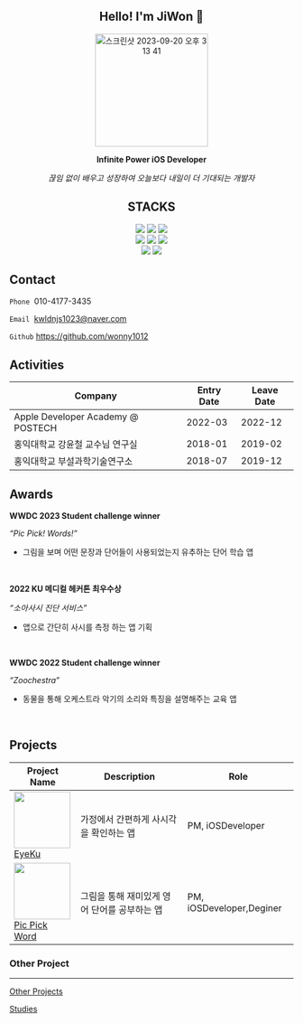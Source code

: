 <div align="center">
  
  Hello! I'm JiWon 👋
  ---
<img width="200" alt="스크린샷 2023-09-20 오후 3 13 41" src="https://github.com/wonny1012/jiwonkwon/assets/102846055/703f3fab-7d20-4bd0-b097-3f32ee519f18">


 **Infinite Power iOS Developer**
 
 *끊임 없이 배우고 성장하여 오늘보다 내일이 더 기대되는 개발자*
</div>
<div align=center><h2>STACKS</h2>
  <img src="https://img.shields.io/badge/Swift-F05138?style=for-the-badge&logo=swift&logoColor=white">
  <img src="https://img.shields.io/badge/Python-3776AB?style=for-the-badge&logo=python&logoColor=white"> 
  <img src="https://img.shields.io/badge/R-276DC3?style=for-the-badge&logo=r&logoColor=white"> 
<br>
  <img src="https://img.shields.io/badge/GitHub-181717?style=for-the-badge&logo=github&logoColor=white">
  <img src="https://img.shields.io/badge/Miro-050038?style=for-the-badge&logo=miro&logoColor=white"> 
  <img src="https://img.shields.io/badge/Figma-F24E1E?style=for-the-badge&logo=figma&logoColor=white"> 
<br>
  <img src="https://img.shields.io/badge/adobeillustrator-FF9A00?style=for-the-badge&logo=adobeillustrator&logoColor=white"> 
  <img src="https://img.shields.io/badge/adobepremierepro-9999FF?style=for-the-badge&logo=adobepremierepro&logoColor=white"> 
</div>
  
  
## **Contact**

`Phone`  010-4177-3435

`Email`  kwldnjs1023@naver.com

`Github` https://github.com/wonny1012 

## **Activities**

Company                             | Entry Date | Leave Date |          
------------------------------------|------------|------------|
Apple Developer Academy @ POSTECH   | 2022-03    | 2022-12    |              
홍익대학교 강윤철 교수님 연구실    | 2018-01    | 2019-02    |
홍익대학교 부설과학기술연구소    | 2018-07    | 2019-12    |

## **Awards**
**WWDC 2023  Student challenge winner**

*“Pic Pick! Words!”*

- 그림을 보며 어떤 문장과 단어들이 사용되었는지 유추하는 단어 학습 앱
<br>


**2022 KU 메디컬 헤커톤 최우수상**

*“소아사시 진단 서비스”*

- 앱으로 간단히 사시를 측정 하는 앱 기획
<br>
  
**WWDC 2022  Student challenge winner**

*“Zoochestra”*

- 동물을 통해 오케스트라 악기의 소리와 특징을 설명해주는 교육 앱
<br>


## **Projects**

<div align="center">

Project Name                             | Description | Role |          
------------------------------------|------------|------------|
<img width=100 height=100 src="![image](https://github.com/wonny1012/jiwonkwon/assets/102846055/b6a7d86a-5ec1-4894-93aa-a03af6b525d5)"><br> [EyeKu](https://delirious-antler-185.notion.site/EyeKu-c775bf9eec36445e9dcecbe900a4cdd7?pvs=4)  | 가정에서 간편하게 사시각을 확인하는 앱    | PM,  iOSDeveloper    | 
<img width=100 height=100 src="![image](https://github.com/wonny1012/jiwonkwon/assets/102846055/e86150b9-0f25-4250-a6ca-9ddd80763481)"> <br> [Pic Pick Word](https://delirious-antler-185.notion.site/Pic-Pick-Word-f28c4f15c0474b10b9b4ae9886f81119?pvs=4) | 그림을 통해 재미있게 영어 단어를 공부하는 앱    | PM,  iOSDeveloper,Deginer   |


</div>

### Other Project

---

[Other Projects](https://www.notion.so/19db9f9350d6423bb63e93725a14ce24?pvs=21)

[Studies](https://www.notion.so/cb5379e39dd44258aba017ecbe37011e?pvs=21)
